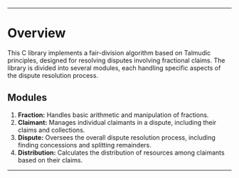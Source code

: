 
---

# Overview

This C library implements a fair-division algorithm based on Talmudic principles, designed for resolving disputes involving fractional claims. The library is divided into several modules, each handling specific aspects of the dispute resolution process.

## Modules

1. **Fraction:** Handles basic arithmetic and manipulation of fractions.
2. **Claimant:** Manages individual claimants in a dispute, including their claims and collections.
3. **Dispute:** Oversees the overall dispute resolution process, including finding concessions and splitting remainders.
4. **Distribution:** Calculates the distribution of resources among claimants based on their claims.

---